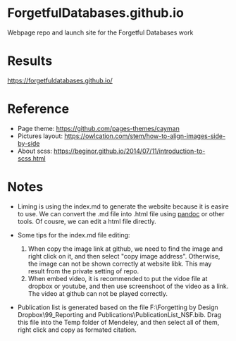 # ForgetfulDatabases.github.io
Webpage repo and launch site for the Forgetful Databases work

# Results

https://forgetfuldatabases.github.io/

# Reference 
* Page theme: https://github.com/pages-themes/cayman
* Pictures layout: https://owlcation.com/stem/how-to-align-images-side-by-side
* About scss: https://beginor.github.io/2014/07/11/introduction-to-scss.html

# Notes
+ Liming is using the index.md to generate the website because it is easire to use. We can convert the .md file into .html file using [pandoc](https://pandoc.org/) or other tools.  Of cousre, we can edit a html file directly.
+ Some tips for the index.md file editing:
   1. When copy the image link at github, we need to find the image and right click on it, and then select "copy image address". Otherwise, the image can not be shown correctly at website libk. This may result from the private setting of repo. 
   2. When embed video, it is recommended to put the vidoe file at dropbox or youtube, and then use screenshoot of the video as a link. The video at github can not be played correctly. 

+ Publication list is generated based on the file F:\Forgetting by Design Dropbox\99_Reporting and Publications\PublicationList_NSF.bib. Drag this file into the Temp folder of Mendeley, and then select all of them, right click and copy as formated citation. 